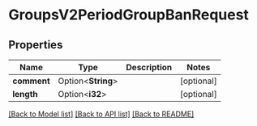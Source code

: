 # GroupsV2PeriodGroupBanRequest

## Properties

Name | Type | Description | Notes
------------ | ------------- | ------------- | -------------
**comment** | Option<**String**> |  | [optional]
**length** | Option<**i32**> |  | [optional]

[[Back to Model list]](../README.md#documentation-for-models) [[Back to API list]](../README.md#documentation-for-api-endpoints) [[Back to README]](../README.md)


